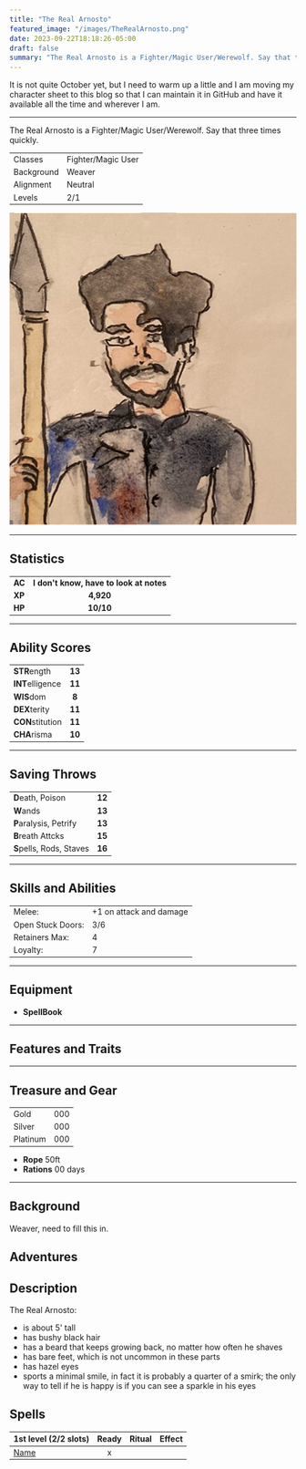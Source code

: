 ```yaml
---
title: "The Real Arnosto"
featured_image: "/images/TheRealArnosto.png"
date: 2023-09-22T18:18:26-05:00
draft: false
summary: "The Real Arnosto is a Fighter/Magic User/Werewolf. Say that three times quickly."
---
```


It is not quite October yet, but I need to warm up a little
and I am moving my character sheet to this blog so that I 
can maintain it in GitHub and have it available all the time
and wherever I am.

---

The Real Arnosto is a Fighter/Magic User/Werewolf. Say that three
times quickly.

|          |                  |
|----------|------------------|
|Classes   |Fighter/Magic User|
|Background|Weaver            |
|Alignment |Neutral           |
|Levels    |2/1               |

![The Real Arnosto](/images/TheRealArnosto.png)

---

## Statistics

|             |           |
| :---------- | :-------: |
| **AC**      | **I don't know, have to look at notes**    |
| **XP**      | **4,920** |
| **HP**      | **10/10** |

---

## Ability Scores

|                   |        |
| :---------------- | :----: |
| **STR**ength      | **13** |
| **INT**elligence  | **11** |
| **WIS**dom        | **8**  |
| **DEX**terity     | **11** |
| **CON**stitution  | **11** |
| **CHA**risma      | **10** |

---

## Saving Throws

|                          |          |
| :----------------------- | :------: |
| **D**eath, Poison        |  **12**  |
| **W**ands                |  **13**  |
| **P**aralysis, Petrify   |  **13**  |
| **B**reath Attcks        |  **15**  |
| **S**pells, Rods, Staves |  **16**  |

---

## Skills and Abilities

|                    |                          |
| ------------------ | ------------------------ |
| Melee:             | +1 on attack and damage  |
| Open Stuck Doors:  | 3/6                      |
| Retainers Max:     | 4                        |
| Loyalty:           | 7                        |


---

## Equipment

- **SpellBook**

---

## Features and Traits


---

## Treasure and Gear

|          |        |
| :------- | :----: |
| Gold     |   000  |
| Silver   |   000  |
| Platinum |   000  |

- **Rope** 50ft
- **Rations** 00 days

---


## Background

Weaver, need to fill this in.

## Adventures


## Description

The Real Arnosto:

 - is about 5' tall
 - has bushy black hair
 - has a beard that keeps growing back, no matter how often he shaves
 - has bare feet, which is not uncommon in these parts
 - has hazel eyes
 - sports a minimal smile, in fact it is probably a quarter of a smirk; the only way to tell if he is happy is if you can see a sparkle in his eyes

## Spells

| 1st level (2/2 slots)                            | Ready | Ritual | Effect                                                                                    |
| ------------------------------------------------ | :---: | :----: | :---------------------------------------------------------------------------------------: |
| [Name](https://link.to.necrotic.gnome.srd/)      |   x   |        |                                                                                           |

